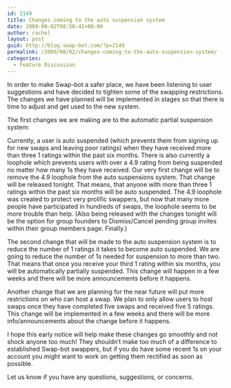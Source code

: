 ```yaml
---
id: 2149
title: Changes coming to the auto suspension system
date: 2009-08-02T08:58:41+00:00
author: rachel
layout: post
guid: http://blog.swap-bot.com/?p=2149
permalink: /2009/08/02/changes-coming-to-the-auto-suspension-system/
categories:
  - Feature Discussion
---
```

In order to make Swap-bot a safer place, we have been listening to user suggestions and have decided to tighten some of the swapping restrictions. The changes we have planned will be implemented in stages so that there is time to adjust and get used to the new system.

The first changes we are making are to the automatic partial suspension system:

Currently, a user is auto suspended (which prevents them from signing up for new swaps and leaving poor ratings) when they have received more than three 1 ratings within the past six months. There is also currently a loophole which prevents users with over a 4.9 rating from being suspended no matter how many 1s they have received. Our very first change will be to remove the 4.9 loophole from the auto suspensions system. That change will be released tonight. That means, that anyone with more than three 1 ratings within the past six months will be auto suspended. The 4.9 loophole was created to protect very prolific swappers, but now that many more people have participated in hundreds of swaps, the loophole seems to be more trouble than help. (Also being released with the changes tonight will be the option for group founders to Dismiss/Cancel pending group invites within their group members page. Finally.)

The second change that will be made to the auto suspension system is to reduce the number of 1 ratings it takes to become auto suspended. We are going to reduce the number of 1s needed for suspension to more than two. That means that once you receive your third 1 rating within six months, you will be automatically partially suspended. This change will happen in a few weeks and there will be more announcements before it happens.

Another change that we are planning for the near future will put more restrictions on who can host a swap. We plan to only allow users to host swaps once they have completed five swaps and received five 5 ratings. This change will be implemented in a few weeks and there will be more info/announcements about the change before it happens.

I hope this early notice will help make these changes go smoothly and not shock anyone too much! They shouldn&#8217;t make too much of a difference to established Swap-bot swappers, but if you do have some recent 1s on your account you might want to work on getting them rectified as soon as possible.

Let us know if you have any questions, suggestions, or concerns.